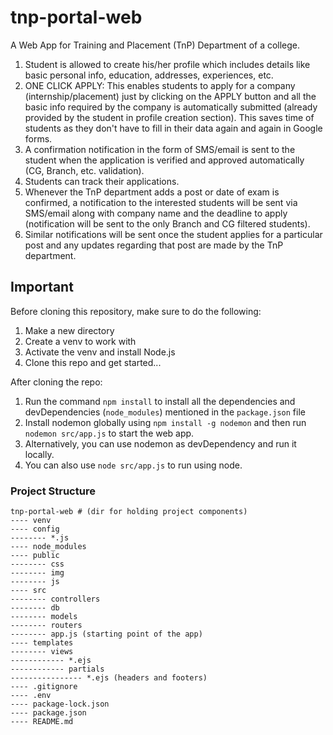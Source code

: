 # tnp-portal-web
A Web App for Training and Placement (TnP) Department of a college.
1. Student is allowed to create his/her profile which includes details like basic personal info, education, addresses, experiences, etc.
2. ONE CLICK APPLY: This enables students to apply for a company (internship/placement) just by clicking on the APPLY button and all the basic info required by the company is automatically submitted (already provided by the student in profile creation section). This saves time of students as they don't have to fill in their data again and again in Google forms.
3. A confirmation notification in the form of SMS/email is sent to the student when the application is verified and approved automatically (CG, Branch, etc. validation).
4. Students can track their applications.
5. Whenever the TnP department adds a post or date of exam is confirmed, a notification to the interested students will be sent via SMS/email along with company name and the deadline to apply (notification will be sent to the only Branch and CG filtered students). 
6. Similar notifications will be sent once the student applies for a particular post and any updates regarding that post are made by the TnP department.

## Important
Before cloning this repository, make sure to do the following:

1. Make a new directory
2. Create a venv to work with
3. Activate the venv and install Node.js
4. Clone this repo and get started... 

After cloning the repo:

1. Run the command `npm install` to install all the dependencies and devDependencies (`node_modules`) mentioned in the          `package.json` file 
2. Install nodemon globally using `npm install -g nodemon` and then run `nodemon src/app.js` to start the web app. 
3. Alternatively, you can use nodemon as devDependency and run it locally.
4. You can also use `node src/app.js` to run using node.

### Project Structure
```
tnp-portal-web # (dir for holding project components)
---- venv
---- config
-------- *.js 
---- node_modules
---- public
-------- css
-------- img
-------- js
---- src
-------- controllers
-------- db
-------- models
-------- routers
-------- app.js (starting point of the app)
---- templates
-------- views
------------ *.ejs
------------ partials
---------------- *.ejs (headers and footers)
---- .gitignore
---- .env
---- package-lock.json
---- package.json
---- README.md
```
